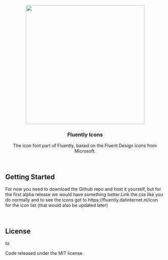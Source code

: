 <p align="center">
  <a href="https://fluently.datinternet.nl/icon">
    <img src="https://media.datinternet.nl/fluently/branding/icons_logo_colored.svg" width="375">
  </a>
</p>
<h3 align="center">Fluently Icons</h3>
<p align="center">
  The icon font part of Fluently, based on the Fluent Design icons from Microsoft. 
</p>
<br>
<h2>Getting Started</h2>
<p>For now you need to download the Github repo and host it yourself, but for the first alpha release we would have something better.Link the css like you do normally and to see the icons got to https://fluently.datinternet.nl/icon for the icon list (that would also be updated later)</p>
<br>
<h2>License</h2>to
<p>Code released under the MIT license.</p>

